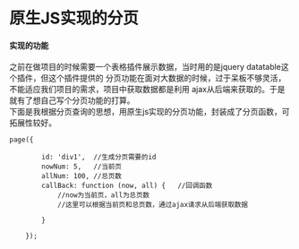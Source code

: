 # 原生JS实现的分页
#### 实现的功能
之前在做项目的时候需要一个表格插件展示数据，当时用的是jquery datatable这个插件，但这个插件提供的
分页功能在面对大数据的时候，过于呆板不够灵活，不能适应我们项目的需求，项目中获取数据都是利用
ajax从后端来获取的。于是就有了想自己写个分页功能的打算。   <br/>
下面是我根据分页查询的思想，用原生js实现的分页功能，封装成了分页函数，可拓展性较好。

    page({
    
            id: 'div1',  //生成分页需要的id
            nowNum: 5,   //当前页
            allNum: 100, //总页数
            callBack: function (now, all) {   //回调函数    
                //now为当前页，all为总页数
                //这里可以根据当前页和总页数，通过ajax请求从后端获取数据
    
            }
    
        });


